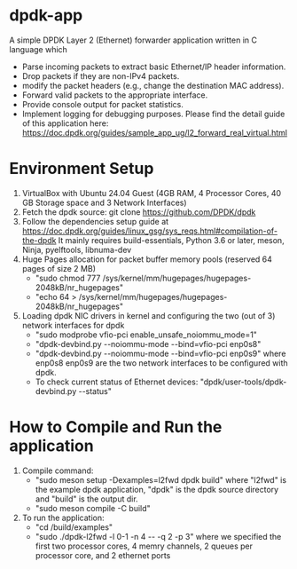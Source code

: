 # dpdk-app
A simple DPDK Layer 2 (Ethernet) forwarder application written in C language which
- Parse incoming packets to extract basic Ethernet/IP header information.
- Drop packets if they are non-IPv4 packets.
- modify the packet headers (e.g., change the destination MAC address).
- Forward valid packets to the appropriate interface.
- Provide console output for packet statistics.
- Implement logging for debugging purposes.
Please find the detail guide of this application here: https://doc.dpdk.org/guides/sample_app_ug/l2_forward_real_virtual.html

# Environment Setup
1. VirtualBox with Ubuntu 24.04 Guest (4GB RAM, 4 Processor Cores, 40 GB Storage space and 3 Network Interfaces)
2. Fetch the dpdk source: git clone https://github.com/DPDK/dpdk
3. Follow the dependencies setup guide at https://doc.dpdk.org/guides/linux_gsg/sys_reqs.html#compilation-of-the-dpdk
   It mainly requires build-essentials, Python 3.6 or later, meson, Ninja, pyelftools, libnuma-dev
4. Huge Pages allocation for packet buffer memory pools (reserved 64 pages of size 2 MB)
   - "sudo chmod 777 /sys/kernel/mm/hugepages/hugepages-2048kB/nr_hugepages"
   - "echo 64 > /sys/kernel/mm/hugepages/hugepages-2048kB/nr_hugepages"
5. Loading dpdk NIC drivers in kernel and configuring the two (out of 3) network interfaces for dpdk
   - "sudo modprobe vfio-pci enable_unsafe_noiommu_mode=1"
   - "dpdk-devbind.py --noiommu-mode --bind=vfio-pci enp0s8"
   - "dpdk-devbind.py --noiommu-mode --bind=vfio-pci enp0s9" where enp0s8 enp0s9 are the two network interfaces to be configured with dpdk.
   - To check current status of Ethernet devices:
   "dpdk/user-tools/dpdk-devbind.py --status"

# How to Compile and Run the application
1. Compile command:
   - "sudo meson setup -Dexamples=l2fwd dpdk build"
   where "l2fwd" is the example dpdk application, "dpdk" is the dpdk source directory and "build" is the output dir.
   - "sudo meson compile -C build" 
2. To run the application: 
   - "cd /build/examples"
   - "sudo ./dpdk-l2fwd -l 0-1 -n 4 -- -q 2 -p 3"
where we specified the first two processor cores, 4 memry channels, 2 queues per processor core, and 2 ethernet ports
 
